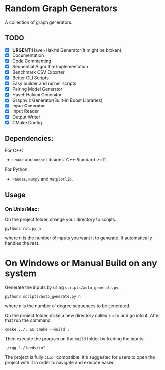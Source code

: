 # Random Graph Generators

A collection of graph generators.

## TODO

- [x] **URGENT**:Havel-Hakimi Generator(It might be broken).
- [x] Documentation
- [x] Code Commenting
- [x] Sequential Algorithm Implementation
- [x] Benchmark CSV Exporter
- [x] Better CLI Scripts
- [x] Easy builder and runner scripts
- [x] Pairing Model Generator
- [x] Havel-Hakimi Generator
- [x] Graphviz Generator(Built-in Boost Libraries)
- [x] Input Generator
- [x] Input Reader
- [x] Output Writer
- [x] CMake Config

## Dependencies:

For C++:

- `CMake` and `Boost` Libraries. C++ Standard >=11

For Python:

- `Pandas`, `Numpy` and `Matplotlib`.

## Usage

### On Unix/Mac:

On the project folder, change your directory to scripts.

```
python3 run.py n
```

where n is the number of inputs you want it to generate. It automatically handles the rest.

# On Windows or Manual Build on any system

Generate the inputs by using `scripts/auto_generate.py`.

```
python3 scripts/auto_generate.py n
```

where `n` is the number of degree sequences to be generated.

On the project folder, make a new directory called `build` and go into it. After that run the command:

```
cmake ../. && cmake --build .
```

Then execute the program on the `build` folder by feeding the inputs:

```
./rgg "./feeds/in"
```

The project is fully `CLion` compatible. It's suggested for users to open the project with it in order to navigate and
execute easier.